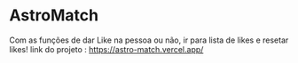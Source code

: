 # AstroMatch
Com as funções de dar Like na pessoa ou não, ir para lista de likes e resetar likes!
link do projeto : https://astro-match.vercel.app/
